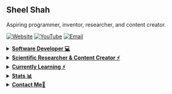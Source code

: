## Sheel Shah

Aspiring programmer, inventor, researcher, and content creator.

 [![Website](https://img.shields.io/badge/Website-3776AB?style=for-the-badge)](https://sheel2007.github.io)
 [![YouTube](https://img.shields.io/badge/YouTube-db070e?style=for-the-badge&logo=youtube&logoColor=white)](https://www.youtube.com/@Angry_Olive)
 [![Email](https://img.shields.io/badge/Email-8B89CC?style=for-the-badge&logo=protonmail&logoColor=white)](mailto:sheelshah030@gmail.com)

<details>
 
<summary><b><u>Software Developer 💻</u></b></summary>

I have programmed websites and artificial intelligence softwares. I have extensive experience working frameworks, tools, and languages.
 
- 🎨  [Pathfinding A.I.](https://github.com/Sheel2007/Dijkstra-Implementation): Utilized Dijkstra's Pathfinding Algorithm to create a visualization program that sucessfully traverse a maze from start to finish.
- ⌚️ [Tic-Tac-Toe A.I.](https://github.com/Sheel2007/AI-TicTacToe): Developed an A.I. program that plays Tic-Tac-Toe using Monte-Carlo Tree Search algorithm for a master's course at Carnegie Mellon University: Heinz College.

</details>

<details>
 
<summary><b><u>Scientific Researcher & Content Creator ⚡️</u></b></summary>

I have collaborated on a research article on Computer Vision Photogrammetry. I also make programming content on YouTube.

- 📝  Contributor to [Doctoral Thesis](https://doi.org/10.1111/mms.13083)
- 🎥  Content Creator on [YouTube](https://www.youtube.com/@Angry_Olive)

</details>

<details>
 
<summary><b><u>Currently Learning ⚡️</u></b></summary>

I am interested in many things spanning the realms of science, technology, and engineering.

- Artificial Intelligence and Predictive Algorithms
- Digital Electronics
- Web Development

</details>

<details>
 
<summary><b><u>Stats 📊</u></b></summary>
![](https://github-readme-stats.vercel.app/api?username=Sheel2007&show_icons=true&theme=tokyonight)
![](https://github-readme-stats.vercel.app/api/top-langs/?username=Sheel2007&layout=pie&theme=tokyonight)
</details>

<details>
 
<summary><b><u>Contact Me🚀</u></b></summary>

[sheelshah030@gmail.com](mailto:sheelshah030@gmail.com)

</details>
